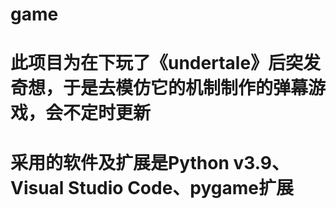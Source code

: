 # game
# 此项目为在下玩了《undertale》后突发奇想，于是去模仿它的机制制作的弹幕游戏，会不定时更新
# 采用的软件及扩展是Python v3.9、Visual Studio Code、pygame扩展

